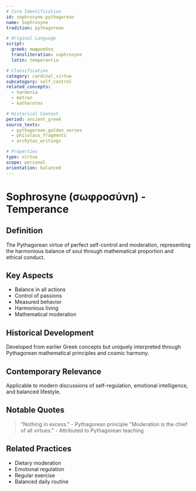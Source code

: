 ```yaml
---
# Core Identification
id: sophrosyne-pythagorean
name: Sophrosyne
tradition: pythagorean

# Original Language
script:
  greek: σωφροσύνη
  transliteration: sophrosyne
  latin: temperantia

# Classification
category: cardinal_virtue
subcategory: self_control
related_concepts:
  - harmonia
  - metron
  - katharotes

# Historical Context
period: ancient_greek
source_texts:
  - pythagorean_golden_verses
  - philolaus_fragments
  - archytas_writings

# Properties
type: virtue
scope: personal
orientation: balanced
---
```


# Sophrosyne (σωφροσύνη) - Temperance

## Definition
The Pythagorean virtue of perfect self-control and moderation, representing the harmonious balance of soul through mathematical proportion and ethical conduct.

## Key Aspects
- Balance in all actions
- Control of passions
- Measured behavior
- Harmonious living
- Mathematical moderation

## Historical Development
Developed from earlier Greek concepts but uniquely interpreted through Pythagorean mathematical principles and cosmic harmony.

## Contemporary Relevance
Applicable to modern discussions of self-regulation, emotional intelligence, and balanced lifestyle.

## Notable Quotes
> "Nothing in excess." - Pythagorean principle
> "Moderation is the chief of all virtues." - Attributed to Pythagorean teaching

## Related Practices
- Dietary moderation
- Emotional regulation
- Regular exercise
- Balanced daily routine